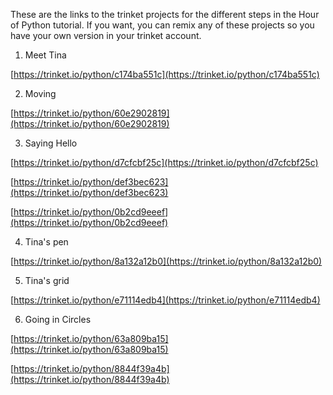 These are the links to the trinket projects for the different steps in the Hour of Python tutorial.
If you want, you can remix any of these projects so you have your own version in your trinket account.

1. Meet Tina

[https://trinket.io/python/c174ba551c](https://trinket.io/python/c174ba551c)

2. Moving
 
[https://trinket.io/python/60e2902819](https://trinket.io/python/60e2902819)

3. Saying Hello
 
[https://trinket.io/python/d7cfcbf25c](https://trinket.io/python/d7cfcbf25c)

[https://trinket.io/python/def3bec623](https://trinket.io/python/def3bec623)

[https://trinket.io/python/0b2cd9eeef](https://trinket.io/python/0b2cd9eeef)


4. Tina's pen
 
[https://trinket.io/python/8a132a12b0](https://trinket.io/python/8a132a12b0)

5. Tina's grid

[https://trinket.io/python/e71114edb4](https://trinket.io/python/e71114edb4)

6. Going in Circles

[https://trinket.io/python/63a809ba15](https://trinket.io/python/63a809ba15)

[https://trinket.io/python/8844f39a4b](https://trinket.io/python/8844f39a4b)

